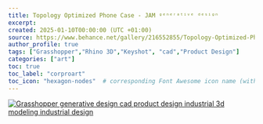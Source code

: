 ```yaml
---
title: Topology Optimized Phone Case - JAM ᵍᵉⁿᵉʳᵃᵗⁱᵛᵉ ᵈᵉˢⁱᵍⁿ
excerpt:
created: 2025-01-10T00:00:00 (UTC +01:00)
source: https://www.behance.net/gallery/216552855/Topology-Optimized-Phone-Case-JAM-
author_profile: true
tags: ["Grasshopper","Rhino 3D","Keyshot", "cad","Product Design"]
categories: ["art"]
toc: true
toc_label: "corproart"
toc_icon: "hexagon-nodes"  # corresponding Font Awesome icon name (without fa prefix)
---
```


[![Grasshopper generative design cad product design  industrial 3d modeling industrial design ](https://mir-s3-cdn-cf.behance.net/project_modules/1400/d03fd0216552855.67ade02524f4f.png)](https://www.behance.net/gallery/216552855/Topology-Optimized-Phone-Case-JAM-/modules/1249427647)